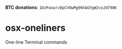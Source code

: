   **BTC donations**: `1DzPaoarz8pCV8wMg96hAGYgW2coJd798K`

osx-oneliners
=============

One-line Terminal commands
